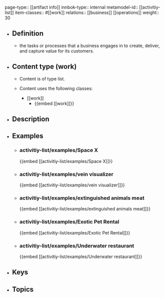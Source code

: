 page-type:: [[artifact info]]
innbok-type:: internal
metamodel-id:: [[activitiy-list]]
item-classes:: #[[work]]
relations:: [[business]] [[operations]]
weight:: 30

- ## Definition
  - the tasks or processes that a business engages in to create, deliver, and capture value for its customers.
- ## Content type (work)
  - Content is of type list.
  
  - Content uses the following classes:
    - [[work]]
      - {{embed [[work]]}}
  
- ## Description
- ## Examples
  - ### activitiy-list/examples/Space X
    {{embed [[activitiy-list/examples/Space X]]}}
  - ### activitiy-list/examples/vein visualizer
    {{embed [[activitiy-list/examples/vein visualizer]]}}
  - ### activitiy-list/examples/extinguished animals meat
    {{embed [[activitiy-list/examples/extinguished animals meat]]}}
  - ### activitiy-list/examples/Exotic Pet Rental
    {{embed [[activitiy-list/examples/Exotic Pet Rental]]}}
  - ### activitiy-list/examples/Underwater restaurant
    {{embed [[activitiy-list/examples/Underwater restaurant]]}}
  
- ## Keys
  
- ## Topics
  

